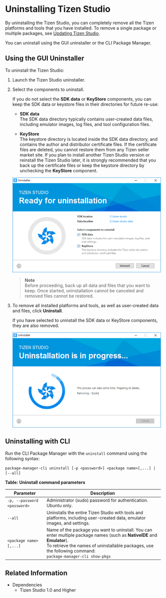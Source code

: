 # Uninstalling Tizen Studio

By uninstalling the Tizen Studio, you can completely remove all the Tizen platforms and tools that you have installed. To remove a single package or multiple packages, see [Updating Tizen Studio](update-sdk.md).

You can uninstall using the GUI uninstaller or the CLI Package Manager.

## Using the GUI Uninstaller

To uninstall the Tizen Studio:

1. Launch the Tizen Studio uninstaller.

2. Select the components to uninstall.

   If you do not select the **SDK data** or **KeyStore** components, you can keep the SDK data or keystore files in their directories for future re-use:

   - **SDK data**  
   The SDK data directory typically contains user-created data files, including emulator images, log files, and tool configuration files.

   - **KeyStore**  
   The keystore directory is located inside the SDK data directory, and contains the author and distributor certificate files. If the certificate files are deleted, you cannot restore them from any Tizen seller market site. If you plan to install another Tizen Studio version or reinstall the Tizen Studio later, it is strongly recommended that you back up the certificate files or keep the keystore directory by unchecking the **KeyStore** component.

   ![Uninstaller selections](./media/uninstall_sdk_selection.png)

   > **Note**  
   > Before proceeding, back up all data and files that you want to keep. Once started, uninstallation cannot be canceled and removed files cannot be restored.

3. To remove all installed platforms and tools, as well as user-created data and files, click **Uninstall**.

   If you have selected to uninstall the SDK data or KeyStore components, they are also removed.

   ![Uninstallation in progress](./media/uninstall_sdk_progress.png)

## Uninstalling with CLI

Run the CLI Package Manager with the `uninstall` command using the following syntax:

```
package-manager-cli uninstall [-p <password>] <package name>[,...] | [--all]
```

**Table: Uninstall command parameters**

| Parameter                   | Description                              |
|---------------------------|----------------------------------------|
| `-p, --password <password>` | Administrator (sudo) password for authentication.<br>Ubuntu only. |
| `--all`                     | Uninstalls the entire Tizen Studio with tools and platforms, including user-created data, emulator images, and settings. |
| `<package name>[,...]`        | Name of the package you want to uninstall. You can enter multiple package names (such as **NativeIDE** and **Emulator**).<br>To retrieve the names of uninstallable packages, use the following command:<br>`package-manager-cli show-pkgs` |

## Related Information
* Dependencies
  - Tizen Studio 1.0 and Higher
